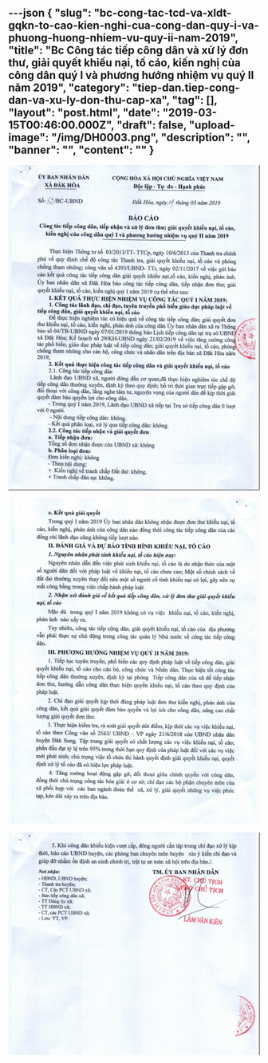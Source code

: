 ---json
{
    "slug": "bc-cong-tac-tcd-va-xldt-gqkn-to-cao-kien-nghi-cua-cong-dan-quy-i-va-phuong-huong-nhiem-vu-quy-ii-nam-2019",
    "title": "Bc Công tác tiếp công dân và xử lý đơn thư, giải quyết khiếu nại, tố cáo, kiến nghị của công dân quý I và phương hướng nhiệm vụ quý II năm 2019",
    "category": "tiep-dan.tiep-cong-dan-va-xu-ly-don-thu-cap-xa",
    "tag": [],
    "layout": "post.html",
    "date": "2019-03-15T00:46:00.000Z",
    "draft": false,
    "upload-image": "/img/DH0003.png",
    "description": "",
    "banner": "",
    "__content__": ""
}
---
<p><img alt="" src="/img/DH0001.png" /></p>

<p><img alt="" src="/img/DH0002.png" /></p>

<p><img alt="" src="/img/DH0003.png" /></p>